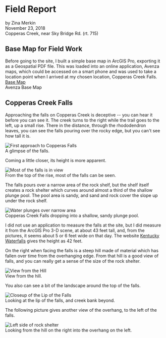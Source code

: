 # Field Report

by Zina Merkin  
November 23, 2018  
Copperas Creek, near Sky Bridge Rd. (rt. 715)
## Base Map for Field Work    

Before going to the site, I built a simple base map in ArcGIS Pro, exporting it as a Geospatial PDF file. This was loaded into an online application, Avenza maps, which could be accessed on a smart phone and was used to take a location point when I arrived at my chosen location, Copperas Creek Falls.    
[Base Map](rrg.pdf)    
Avenza Base Map    

## Copperas Creek Falls

Approaching the falls on Copperas Creek is deceptive -- you can hear it before you can see it. The creek turns to the right while the trail goes to the left, up a small rise. There in the distance, through the rhododendron leaves, you can see the falls pouring over the rocky edge, but you can't see how tall it is.

![First approach to Copperas Falls](..\photos\DSC01106.JPG)    
A glimpse of the falls.    

Coming a little closer, its height is more apparent.

![Most of the falls is in view](..\photos\DSC01107.JPG)    
From the top of the rise, most of the falls can be seen.    

The falls pours over a narrow area of the rock shelf, but the shelf itself creates a rock shelter which curves around almost a third of the shallow plunge pool. The pool area is sandy, and sand and rock cover the slope up under the rock shelf.  

![Water plunges over narrow area](..\photos\DSC01116.JPG)    
Copperas Creek Falls dropping into a shallow, sandy plunge pool.    

I did not use an application to measure the falls at the site, but I did measure it from the ArcGIS Pro 3-D scene, at about 43 feet tall, and, from the pictures, it seems about 5 or 6 feet wide on that day. The website [Kentucky Waterfalls](http://kywaterfalls.com/dir/index.php/cumberland-plateau/1806-copperas-creek-falls) gives the height as 42 feet.  

On the right when facing the falls is a steep hill made of material which has fallen over time from the overhanging edge. From that hill is a good view of falls, and you can really get a sense of the size of the rock shelter.  

![View from the Hill](..\photos\DSC01149.JPG)   
View from the hill. 

You also can see a bit of the landscape around the top of the falls.

![Closeup of the Lip of the Falls](..\photos\DSC01134.JPG)    
Looking at the lip of the falls, and creek bank beyond.    
  
The following picture gives another view of the overhang, to the left of the falls.

![Left side of rock shelter](..\photos\DSC01142.JPG)    
Looking from the hill on the right into the overhang on the left.


